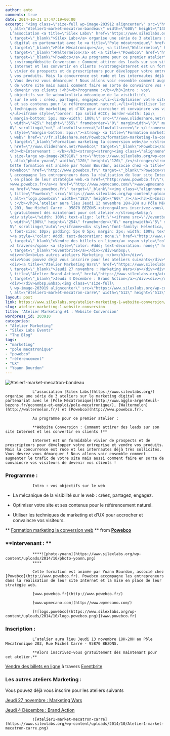 ```yaml
---
author: anto
comments: true
date: 2014-10-31 17:47:19+00:00
excerpt: "<img class=\"size-full wp-image-203912 aligncenter\" src=\"https://www.silexlabs.org/wp-content/uploads/2014/10/Atelier1-market-mecatron-bandeau.png\"\
  \ alt=\"Atelier1-market-mecatron-bandeau\" width=\"608\" height=\"140\" />\
  L’association <a title=\"Silex Labs\" href=\"https://www.silexlabs.org/\"\
  \ target=\"_blank\">Silex Labs</a> organise une série de 3 ateliers sur le marketing\
  \ digital en partenariat avec le <a title=\"Pole mécatronique\" href=\"http://www.agglo-argenteuil-bezons.fr/economie-et-emploi/pole-mecatronique/\"\
  \ target=\"_blank\">Pôle Mécatronique</a>, <a title=\"Waltermelon\" href=\"http://waltermelon.fr/\"\
  \ target=\"_blank\">Waltermelon</a> et <a title=\"Powebco\" href=\"http://www.powebco.fr\"\
  \ target=\"_blank\">Powebco</a>.Au programme pour ce premier atelier\
  \ :<strong>Website Conversion : Comment attirer des leads sur son site\
  \ Internet et les convertir en clients !</strong>Internet est un formidable\
  \ vivier de prospects et de prescripteurs pour développer votre entreprise et vendre\
  \ vos produits. Mais la concurrence est rude et les internautes déjà très sollicités.\
  \ Vous devrez vous démarquer ! Nous allons voir ensemble comment augmenter le trafic\
  \ de votre site mais aussi comment faire en sorte de convaincre vos visiteurs de\
  \ devenir vos clients !<h3><b>Programme :</b></h3>Intro : vos\
  \ objectifs sur le web<ul><li>La mécanique de la visibilité\
  \ sur le web : créez, partagez, engagez.</li><li>Optimiser votre site\
  \ et ses contenus pour le référencement naturel.</li><li>Utiliser les\
  \ techniques de marketing et d’UX pour accrocher et convaincre vos visiteurs.</li>\
  </ul><iframe style=\"border: 1px solid #CCC; border-width: 1px;\
  \ margin-bottom: 5px; max-width: 100%;\" src=\"//www.slideshare.net/slideshow/embed_code/41506115\"\
  \ width=\"425\" height=\"355\" frameborder=\"0\" marginwidth=\"0\" marginheight=\"\
  0\" scrolling=\"no\" allowfullscreen=\"allowfullscreen\"> </iframe><div\
  \ style=\"margin-bottom: 5px;\"><strong> <a title=\"Formation marketing la conversion\
  \ web\" href=\"//fr.slideshare.net/Powebco/formation-marketing-la-conversion-web\"\
  \ target=\"_blank\">Formation marketing la conversion web</a> </strong> from <strong><a\
  \ href=\"//www.slideshare.net/Powebco\" target=\"_blank\">Powebco</a></strong></div>\
  <h3><b>Intervenant : </b></h3><strong><strong><img class=\"alignnone\
  \ size-large wp-image-203918\" src=\"https://www.silexlabs.org/wp-content/uploads/2014/10/photo-yoann.png\"\
  \ alt=\"photo-yoann\" width=\"120\" height=\"120\" /></strong></strong>\
  Cette formation est animée par Yoann Bourdon, associé chez <a title=\"\
  Powebco\" href=\"http://www.powebco.fr\" target=\"_blank\">Powebco</a>. Powebco\
  \ accompagne les entrepreneurs dans la réalisation de leur site Internet et la mise\
  \ en place de leur stratégie web.<a href=\"http://www.powebco.fr/\"\
  >www.powebco.fr</a><a href=\"http://www.wpmecano.com/\">www.wpmecano.com</a>\
  <a href=\"www.powebco.fr\" target=\"_blank\"><img class=\"alignnone wp-image-203915\"\
  \ title=\"Powebco\" src=\"https://www.silexlabs.org/wp-content/uploads/2014/10/logo.powebco.png\"\
  \ alt=\"logo.powebco\" width=\"183\" height=\"60\" /></a><h3><b>Inscription\
  \ :</b></h3>L’atelier aura lieu Jeudi 13 novembre 18H-20H au Pôle Mécatronique\
  \ 203, Rue Michel Carré - 95870 BEZONS.<strong>Alors inscrivez-vous\
  \ gratuitement dès maintenant pour cet atelier.</strong>&nbsp;\
  <div style=\"width: 100%; text-align: left;\"><iframe src=\"//eventbrite.fr/tickets-external?eid=13930192581&amp;ref=etckt\"\
  \ width=\"100%\" height=\"254\" frameborder=\"0\" marginwidth=\"5\" marginheight=\"\
  5\" scrolling=\"auto\"></iframe><div style=\"font-family: Helvetica, Arial;\
  \ font-size: 10px; padding: 5px 0 5px; margin: 2px; width: 100%; text-align: left;\"\
  ><a style=\"color: #ddd; text-decoration: none;\" href=\"http://www.eventbrite.fr/r/etckt\"\
  \ target=\"_blank\">Vendre des billets en ligne</a> <span style=\"color: #ddd;\"\
  >à travers</span> <a style=\"color: #ddd; text-decoration: none;\" href=\"http://www.eventbrite.fr?ref=etckt\"\
  \ target=\"_blank\">Eventbrite</a></div></div>&nbsp;\
  <div><h3><b>Les autres ateliers Marketing :</b></h3></div>\
  <div>Vous pouvez déjà vous inscrire pour les ateliers suivants</div>\
  <div><a title=\"Atelier Marketing Wars\" href=\"https://www.silexlabs.org/atelier-marketing-2-marketing-wars\"\
  \ target=\"_blank\">Jeudi 27 novembre : Marketing Wars</a></div><div><a\
  \ title=\"Atelier Brand Action\" href=\"https://www.silexlabs.org/atelier-marketing-3-brand-action\"\
  \ target=\"_blank\">Jeudi 4 Décembre : Brand Action</a></div><div></div>\
  <div></div>&nbsp;&nbsp;<img class=\"size-full\
  \ wp-image-203919 aligncenter\" src=\"https://www.silexlabs.org/wp-content/uploads/2014/10/Atelier1-market-mecatron-carre.png\"\
  \ alt=\"Atelier1-market-mecatron-carre\" width=\"512\" height=\"512\" />"
layout: post
link: https://www.silexlabs.org/atelier-marketing-1-website-conversion/
slug: atelier-marketing-1-website-conversion
title: 'Atelier Marketing #1 : Website Conversion'
wordpress_id: 203910
categories:
- "Atelier Marketing"
- "Silex Labs Events"
- "The Blog"
tags:
- "marketing"
- "pole mecatronique"
- "powebco"
- "référencement"
- "UX"
- "Yoann Bourdon"
---
```


![Atelier1-market-mecatron-bandeau](https://www.silexlabs.org/wp-content/uploads/2014/10/Atelier1-market-mecatron-bandeau.png)

				L’association [Silex Labs](https://www.silexlabs.org/) organise une série de 3 ateliers sur le marketing digital en partenariat avec le [Pôle Mécatronique](http://www.agglo-argenteuil-bezons.fr/economie-et-emploi/pole-mecatronique/), [Waltermelon](http://waltermelon.fr/) et [Powebco](http://www.powebco.fr).

				Au programme pour ce premier atelier :

				**Website Conversion : Comment attirer des leads sur son site Internet et les convertir en clients !**

				Internet est un formidable vivier de prospects et de prescripteurs pour développer votre entreprise et vendre vos produits. Mais la concurrence est rude et les internautes déjà très sollicités. Vous devrez vous démarquer ! Nous allons voir ensemble comment augmenter le trafic de votre site mais aussi comment faire en sorte de convaincre vos visiteurs de devenir vos clients !


### **Programme :**


				Intro : vos objectifs sur le web




  * La mécanique de la visibilité sur le web : créez, partagez, engagez.


  * Optimiser votre site et ses contenus pour le référencement naturel.


  * Utiliser les techniques de marketing et d’UX pour accrocher et convaincre vos visiteurs.





** [Formation marketing la conversion web](//fr.slideshare.net/Powebco/formation-marketing-la-conversion-web) ** from **[Powebco](//www.slideshare.net/Powebco)**




### **Intervenant : **


				****![photo-yoann](https://www.silexlabs.org/wp-content/uploads/2014/10/photo-yoann.png)
				****

				Cette formation est animée par Yoann Bourdon, associé chez [Powebco](http://www.powebco.fr). Powebco accompagne les entrepreneurs dans la réalisation de leur site Internet et la mise en place de leur stratégie web.

				[www.powebco.fr](http://www.powebco.fr/)

				[www.wpmecano.com](http://www.wpmecano.com/)

				[![logo.powebco](https://www.silexlabs.org/wp-content/uploads/2014/10/logo.powebco.png)](www.powebco.fr)


### **Inscription :**


				L’atelier aura lieu Jeudi 13 novembre 18H-20H au Pôle Mécatronique 203, Rue Michel Carré - 95870 BEZONS.

				**Alors inscrivez-vous gratuitement dès maintenant pour cet atelier.**









[Vendre des billets en ligne](http://www.eventbrite.fr/r/etckt) à travers [Eventbrite](http://www.eventbrite.fr?ref=etckt)











### **Les autres ateliers Marketing :**







Vous pouvez déjà vous inscrire pour les ateliers suivants




[Jeudi 27 novembre : Marketing Wars](https://www.silexlabs.org/atelier-marketing-2-marketing-wars)




[Jeudi 4 Décembre : Brand Action](https://www.silexlabs.org/atelier-marketing-3-brand-action)












				![Atelier1-market-mecatron-carre](https://www.silexlabs.org/wp-content/uploads/2014/10/Atelier1-market-mecatron-carre.png)
